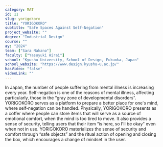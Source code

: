 ```yaml
---
category: MAT
id: 11
slug: yorigokoro
title: "YORIGOKORO"
subtitle: "Safe Spaces Against Self-Negation"
project_website: ""
degree: "Industrial Design"
course: ""
ay: "2024"
team: ["Sara Nakano"]
faculty: ["Yasuyuki Hirai"]
school: "Kyushu University, School of Design, Fukuoka, Japan"
school_website: "https://www.design.kyushu-u.ac.jp/"
hasVideo: "false"
videoLink: ""
---
```


In Japan, the number of people suffering from mental illness is increasing every year. Self-negation is one of the reasons of mental illness, affecting particularly, those in the “gray zone of developmental disorders”. YORIGOKORO serves as a platform to prepare a better place for one's mind, where self-negation can be handled. Physically, YORIGOKORO presents as a coffer where people can store items that will serve as a source of emotional comfort, when the mind is too tired to move. It also provides a sense of security, telling users that their item “is here, so I'll be okay” even when not in use. YORIGOKORO materializes the sense of security and comfort through “safe objects” and the ritual action of opening and closing the box, which encourages a change of mindset in the user.
